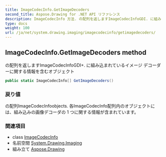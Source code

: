 ```yaml
---
title: ImageCodecInfo.GetImageDecoders
second_title: Aspose.Drawing for .NET API リファレンス
description: ImageCodecInfo 方法. の配列を返しますImageCodecInfoGDI. に組み込まれているイメージ デコーダーに関する情報を含むオブジェクト
type: docs
weight: 100
url: /ja/net/system.drawing.imaging/imagecodecinfo/getimagedecoders/
---
```

## ImageCodecInfo.GetImageDecoders method

の配列を返しますImageCodecInfoGDI+. に組み込まれているイメージ デコーダーに関する情報を含むオブジェクト

```csharp
public static ImageCodecInfo[] GetImageDecoders()
```

### 戻り値

の配列ImageCodecInfoobjects. 各ImageCodecInfo配列内のオブジェクトには、組み込みの画像デコーダの 1 つに関する情報が含まれています。

### 関連項目

* class [ImageCodecInfo](../)
* 名前空間 [System.Drawing.Imaging](../../imagecodecinfo/)
* 組み立て [Aspose.Drawing](../../../)


